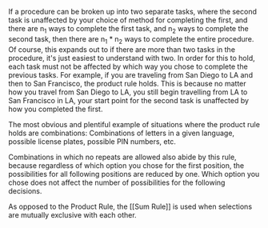 If a procedure can be broken up into two separate tasks, where the second task is unaffected by your choice of method for completing the first, and there are n<sub>1</sub> ways to complete the first task, and n<sub>2</sub> ways to complete the second task, then there are n<sub>1</sub> * n<sub>2</sub> ways to complete the entire procedure.
Of course, this expands out to if there are more than two tasks in the procedure, it's just easiest to understand with two.
In order for this to hold, each task must not be affected by which way you chose to complete the previous tasks. For example, if you are traveling from San Diego to LA and then to San Francisco, the product rule holds. This is because no matter how you travel from San Diego to LA, you still begin travelling from LA to San Francisco in LA, your start point for the second task is unaffected by how you completed the first.

The most obvious and plentiful example of situations where the product rule holds are combinations: Combinations of letters in a given language, possible license plates, possible PIN numbers, etc.

Combinations in which no repeats are allowed also abide by this rule, because regardless of which option you chose for the first position, the possibilities for all following positions are reduced by one. Which option you chose does not affect the number of possibilities for the following decisions.

As opposed to the Product Rule, the [[Sum Rule]] is used when selections are mutually exclusive with each other.
